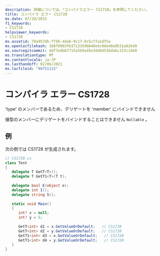 ```yaml
---
description: 詳細については、「コンパイラエラー CS1728」を参照してください。
title: コンパイラ エラー CS1728
ms.date: 07/20/2015
f1_keywords:
- CS1728
helpviewer_keywords:
- CS1728
ms.assetid: 79a957db-ff56-4da6-9c17-8c5cffa1df5a
ms.openlocfilehash: 3d8f9903fb3713359b840e6c08e40a9531a82b49
ms.sourcegitcommit: ddf7edb67715a5b9a45e3dd44536dabc153c1de0
ms.translationtype: MT
ms.contentlocale: ja-JP
ms.lasthandoff: 02/06/2021
ms.locfileid: "99751132"
---
```

# <a name="compiler-error-cs1728"></a>コンパイラ エラー CS1728

'type' のメンバーであるため、デリゲートを 'member' にバインドできません  
  
 値型のメンバーにデリゲートをバインドすることはできません `Nullable` 。  
  
## <a name="example"></a>例  

 次の例では CS1728 が生成されます。  
  
```csharp  
// CS1728.cs  
class Test  
{  
   delegate T GetT<T>();  
   delegate T GetT1<T>(T t);  
  
   delegate bool E(object o);  
   delegate int I();  
   delegate string S();  
  
   static void Main()  
   {  
      int? x = null;  
      int? y = 5;  
  
      GetT<int> d1 = x.GetValueOrDefault;   // CS1728  
      GetT<int> d2 = y.GetValueOrDefault;   // CS1728  
      GetT1<int> d3 = x.GetValueOrDefault;   // CS1728  
      GetT1<int> d4 = y.GetValueOrDefault;   // CS1728  
   }  
}  
```
